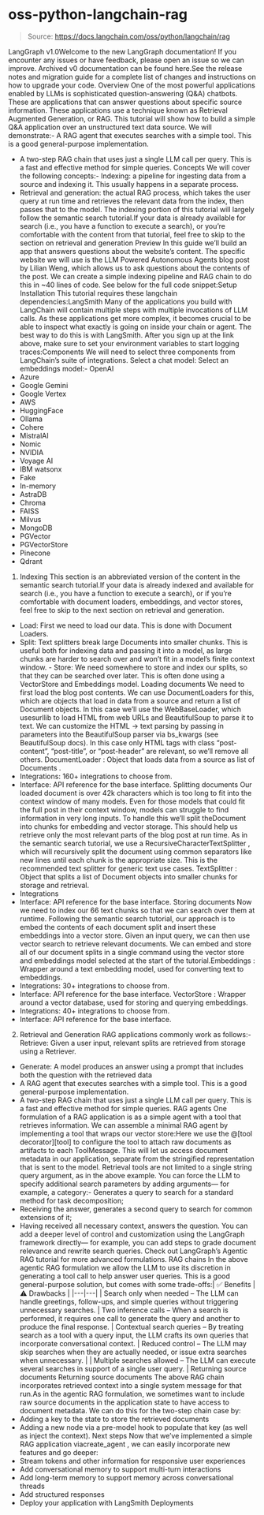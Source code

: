 # oss-python-langchain-rag

> Source: https://docs.langchain.com/oss/python/langchain/rag

LangGraph v1.0Welcome to the new LangGraph documentation! If you encounter any issues or have feedback, please open an issue so we can improve. Archived v0 documentation can be found here.See the release notes and migration guide for a complete list of changes and instructions on how to upgrade your code.
Overview
One of the most powerful applications enabled by LLMs is sophisticated question-answering (Q&A) chatbots. These are applications that can answer questions about specific source information. These applications use a technique known as Retrieval Augmented Generation, or RAG. This tutorial will show how to build a simple Q&A application over an unstructured text data source. We will demonstrate:- A RAG agent that executes searches with a simple tool. This is a good general-purpose implementation.
- A two-step RAG chain that uses just a single LLM call per query. This is a fast and effective method for simple queries.
Concepts
We will cover the following concepts:- Indexing: a pipeline for ingesting data from a source and indexing it. This usually happens in a separate process.
- Retrieval and generation: the actual RAG process, which takes the user query at run time and retrieves the relevant data from the index, then passes that to the model.
The indexing portion of this tutorial will largely follow the semantic search tutorial.If your data is already available for search (i.e., you have a function to execute a search), or you’re
comfortable with the content from that tutorial, feel free to skip to the section on
retrieval and generation
Preview
In this guide we’ll build an app that answers questions about the website’s content. The specific website we will use is the LLM Powered Autonomous Agents blog post by Lilian Weng, which allows us to ask questions about the contents of the post. We can create a simple indexing pipeline and RAG chain to do this in ~40 lines of code. See below for the full code snippet:Setup
Installation
This tutorial requires these langchain dependencies:LangSmith
Many of the applications you build with LangChain will contain multiple steps with multiple invocations of LLM calls. As these applications get more complex, it becomes crucial to be able to inspect what exactly is going on inside your chain or agent. The best way to do this is with LangSmith. After you sign up at the link above, make sure to set your environment variables to start logging traces:Components
We will need to select three components from LangChain’s suite of integrations. Select a chat model: Select an embeddings model:- OpenAI
- Azure
- Google Gemini
- Google Vertex
- AWS
- HuggingFace
- Ollama
- Cohere
- MistralAI
- Nomic
- NVIDIA
- Voyage AI
- IBM watsonx
- Fake
- In-memory
- AstraDB
- Chroma
- FAISS
- Milvus
- MongoDB
- PGVector
- PGVectorStore
- Pinecone
- Qdrant
1. Indexing
This section is an abbreviated version of the content in the semantic search tutorial.If your data is already indexed and available for search (i.e., you have a function to execute a search), or if you’re
comfortable with document loaders,
embeddings, and vector stores,
feel free to skip to the next section on retrieval and generation.
- Load: First we need to load our data. This is done with Document Loaders.
- Split: Text splitters break large
Documents
into smaller chunks. This is useful both for indexing data and passing it into a model, as large chunks are harder to search over and won’t fit in a model’s finite context window. - Store: We need somewhere to store and index our splits, so that they can be searched over later. This is often done using a VectorStore and Embeddings model.
Loading documents
We need to first load the blog post contents. We can use DocumentLoaders for this, which are objects that load in data from a source and return a list of Document objects. In this case we’ll use the WebBaseLoader, which usesurllib
to load HTML from web URLs and BeautifulSoup
to
parse it to text. We can customize the HTML -> text parsing by passing
in parameters into the BeautifulSoup
parser via bs_kwargs
(see
BeautifulSoup
docs).
In this case only HTML tags with class “post-content”, “post-title”, or
“post-header” are relevant, so we’ll remove all others.
DocumentLoader
: Object that loads data from a source as list of Documents
.
- Integrations: 160+ integrations to choose from.
- Interface: API reference for the base interface.
Splitting documents
Our loaded document is over 42k characters which is too long to fit into the context window of many models. Even for those models that could fit the full post in their context window, models can struggle to find information in very long inputs. To handle this we’ll split theDocument
into chunks for embedding and
vector storage. This should help us retrieve only the most relevant parts
of the blog post at run time.
As in the semantic search tutorial, we use a
RecursiveCharacterTextSplitter
, which will recursively split the document using common separators like
new lines until each chunk is the appropriate size. This is the
recommended text splitter for generic text use cases.
TextSplitter
: Object that splits a list of Document
objects into smaller
chunks for storage and retrieval.
- Integrations
- Interface: API reference for the base interface.
Storing documents
Now we need to index our 66 text chunks so that we can search over them at runtime. Following the semantic search tutorial, our approach is to embed the contents of each document split and insert these embeddings into a vector store. Given an input query, we can then use vector search to retrieve relevant documents. We can embed and store all of our document splits in a single command using the vector store and embeddings model selected at the start of the tutorial.Embeddings
: Wrapper around a text embedding model, used for converting
text to embeddings.
- Integrations: 30+ integrations to choose from.
- Interface: API reference for the base interface.
VectorStore
: Wrapper around a vector database, used for storing and
querying embeddings.
- Integrations: 40+ integrations to choose from.
- Interface: API reference for the base interface.
2. Retrieval and Generation
RAG applications commonly work as follows:- Retrieve: Given a user input, relevant splits are retrieved from storage using a Retriever.
- Generate: A model produces an answer using a prompt that includes both the question with the retrieved data
- A RAG agent that executes searches with a simple tool. This is a good general-purpose implementation.
- A two-step RAG chain that uses just a single LLM call per query. This is a fast and effective method for simple queries.
RAG agents
One formulation of a RAG application is as a simple agent with a tool that retrieves information. We can assemble a minimal RAG agent by implementing a tool that wraps our vector store:Here we use the @[tool decorator][tool]
to configure the tool to attach raw documents as artifacts to
each ToolMessage. This will let us access document metadata in our application,
separate from the stringified representation that is sent to the model.
Retrieval tools are not limited to a single string
query
argument, as in the above example. You can
force the LLM to specify additional search parameters by adding arguments— for example, a category:- Generates a query to search for a standard method for task decomposition;
- Receiving the answer, generates a second query to search for common extensions of it;
- Having received all necessary context, answers the question.
You can add a deeper level of control and customization using the LangGraph
framework directly— for example, you can add steps to grade document relevance and rewrite
search queries. Check out LangGraph’s Agentic RAG tutorial
for more advanced formulations.
RAG chains
In the above agentic RAG formulation we allow the LLM to use its discretion in generating a tool call to help answer user queries. This is a good general-purpose solution, but comes with some trade-offs:| ✅ Benefits | ⚠️ Drawbacks |
|---|---|
| Search only when needed – The LLM can handle greetings, follow-ups, and simple queries without triggering unnecessary searches. | Two inference calls – When a search is performed, it requires one call to generate the query and another to produce the final response. |
Contextual search queries – By treating search as a tool with a query input, the LLM crafts its own queries that incorporate conversational context. | Reduced control – The LLM may skip searches when they are actually needed, or issue extra searches when unnecessary. |
| Multiple searches allowed – The LLM can execute several searches in support of a single user query. |
Returning source documents
Returning source documents
The above RAG chain incorporates retrieved context into a single system
message for that run.As in the agentic RAG formulation, we sometimes want to include raw
source documents in the application state to have access to document metadata. We can
do this for the two-step chain case by:
- Adding a key to the state to store the retrieved documents
- Adding a new node via a pre-model hook to populate that key (as well as inject the context).
Next steps
Now that we’ve implemented a simple RAG application viacreate_agent
, we can easily
incorporate new features and go deeper:
- Stream tokens and other information for responsive user experiences
- Add conversational memory to support multi-turn interactions
- Add long-term memory to support memory across conversational threads
- Add structured responses
- Deploy your application with LangSmith Deployments